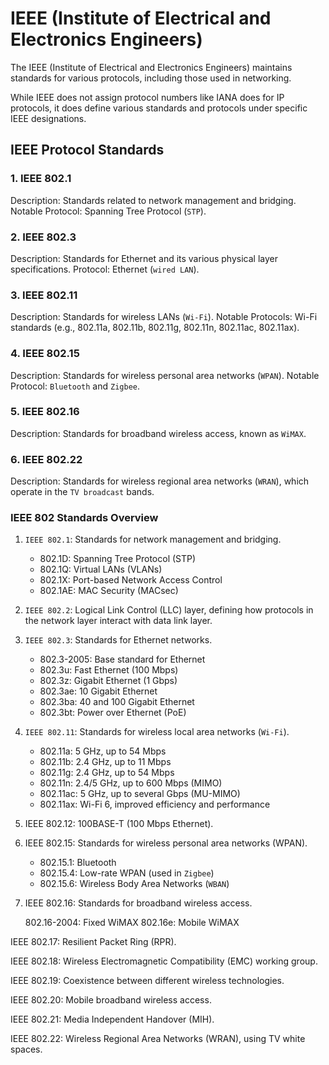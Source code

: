 # IEEE (Institute of Electrical and Electronics Engineers)

The IEEE (Institute of Electrical and Electronics Engineers) maintains standards for various protocols, including those used in networking.

While IEEE does not assign protocol numbers like IANA does for IP protocols, it does define various standards and protocols under specific IEEE designations.

## IEEE Protocol Standards

### 1. IEEE 802.1

Description: Standards related to network management and bridging.
Notable Protocol: Spanning Tree Protocol (`STP`).

### 2. IEEE 802.3

Description: Standards for Ethernet and its various physical layer specifications.
Protocol: Ethernet (`wired LAN`).

### 3. IEEE 802.11

Description: Standards for wireless LANs (`Wi-Fi`).
Notable Protocols: Wi-Fi standards (e.g., 802.11a, 802.11b, 802.11g, 802.11n, 802.11ac, 802.11ax).

### 4. IEEE 802.15

Description: Standards for wireless personal area networks (`WPAN`).
Notable Protocol: `Bluetooth` and `Zigbee`.

### 5. IEEE 802.16

Description: Standards for broadband wireless access, known as `WiMAX`.

### 6. IEEE 802.22

Description: Standards for wireless regional area networks (`WRAN`), which operate in the `TV broadcast` bands.

### IEEE 802 Standards Overview

1.  `IEEE 802.1`: Standards for network management and bridging.

    - 802.1D: Spanning Tree Protocol (STP)
    - 802.1Q: Virtual LANs (VLANs)
    - 802.1X: Port-based Network Access Control
    - 802.1AE: MAC Security (MACsec)

2.  `IEEE 802.2`: Logical Link Control (LLC) layer, defining how protocols in the network layer interact with data link layer.

3.  `IEEE 802.3`: Standards for Ethernet networks.

    - 802.3-2005: Base standard for Ethernet
    - 802.3u: Fast Ethernet (100 Mbps)
    - 802.3z: Gigabit Ethernet (1 Gbps)
    - 802.3ae: 10 Gigabit Ethernet
    - 802.3ba: 40 and 100 Gigabit Ethernet
    - 802.3bt: Power over Ethernet (PoE)

4. `IEEE 802.11`: Standards for wireless local area networks (`Wi-Fi`).

    - 802.11a: 5 GHz, up to 54 Mbps
    - 802.11b: 2.4 GHz, up to 11 Mbps
    - 802.11g: 2.4 GHz, up to 54 Mbps
    - 802.11n: 2.4/5 GHz, up to 600 Mbps (MIMO)
    - 802.11ac: 5 GHz, up to several Gbps (MU-MIMO)
    - 802.11ax: Wi-Fi 6, improved efficiency and performance

5. IEEE 802.12: 100BASE-T (100 Mbps Ethernet).

6. IEEE 802.15: Standards for wireless personal area networks (WPAN).

    - 802.15.1: Bluetooth
    - 802.15.4: Low-rate WPAN (used in `Zigbee`)
    - 802.15.6: Wireless Body Area Networks (`WBAN`)

7. IEEE 802.16: Standards for broadband wireless access.

    802.16-2004: Fixed WiMAX
    802.16e: Mobile WiMAX

IEEE 802.17: Resilient Packet Ring (RPR).

IEEE 802.18: Wireless Electromagnetic Compatibility (EMC) working group.

IEEE 802.19: Coexistence between different wireless technologies.

IEEE 802.20: Mobile broadband wireless access.

IEEE 802.21: Media Independent Handover (MIH).

IEEE 802.22: Wireless Regional Area Networks (WRAN), using TV white spaces.
